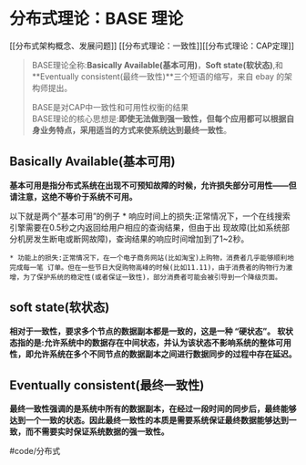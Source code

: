 # 分布式理论：BASE 理论 
[[分布式架构概念、发展问题]]
[[分布式理论：一致性]][[分布式理论：CAP定理]]

> BASE理论全称:**Basically Available(基本可用)**，**Soft state(软状态)**,和 **Eventually consistent(最终一致性)**三个短语的缩写，来自 ebay 的架构师提出。   
>   
> BASE是对CAP中一致性和可用性权衡的结果  
> BASE理论的核心思想是:**即使无法做到强一致性，但每个应用都可以根据自身业务特点，采用适当的方式来使系统达到最终一致性**。   

## Basically Available(基本可用) 
**基本可用是指分布式系统在出现不可预知故障的时候，允许损失部分可用性——但请注意，这绝不等价于系统不可用。**

以下就是两个”基本可用”的例子 
	* 响应时间上的损失:正常情况下，一个在线搜索引擎需要在0.5秒之内返回给用户相应的查询结果，但由于出 现故障(比如系统部分机房发生断电或断网故障)，查询结果的响应时间增加到了1~2秒。 

	* 功能上的损失:正常情况下，在一个电子商务网站(比如淘宝)上购物，消费者几乎能够顺利地完成每一笔 订单。但在一些节日大促购物高峰的时候(比如11.11)，由于消费者的购物行为激增，为了保护系统的稳定性(或者保证一致性)，部分消费者可能会被引导到一个降级页面。

## soft state(软状态)
**相对于一致性，要求多个节点的数据副本都是一致的，这是一种 “硬状态”。** 
**软状态指的是:允许系统中的数据存在中间状态，并认为该状态不影响系统的整体可用性，即允许系统在多个不同节点的数据副本之间进行数据同步的过程中存在延迟。**

## Eventually consistent(最终一致性)
**最终一致性强调的是系统中所有的数据副本，在经过一段时间的同步后，最终能够达到一个一致的状态。因此最终一致性的本质是需要系统保证最终数据能够达到一致，而不需要实时保证系统数据的强一致性。**







































#code/分布式